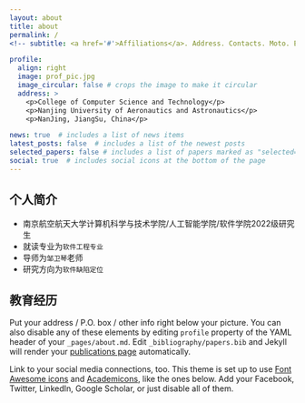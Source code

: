```yaml
---
layout: about
title: about
permalink: /
<!-- subtitle: <a href='#'>Affiliations</a>. Address. Contacts. Moto. Etc. -->

profile:
  align: right
  image: prof_pic.jpg
  image_circular: false # crops the image to make it circular
  address: >
    <p>College of Computer Science and Technology</p>
    <p>Nanjing University of Aeronautics and Astronautics</p>
    <p>NanJing, JiangSu, China</p>

news: true  # includes a list of news items
latest_posts: false  # includes a list of the newest posts
selected_papers: false # includes a list of papers marked as "selected={true}"
social: true  # includes social icons at the bottom of the page
---
```


## 个人简介
* 南京航空航天大学计算机科学与技术学院/人工智能学院/软件学院2022级研究生
* 就读专业为`软件工程专业`
* 导师为`邹卫琴`老师
* 研究方向为`软件缺陷定位`

## 教育经历



Put your address / P.O. box / other info right below your picture. You can also disable any of these elements by editing `profile` property of the YAML header of your `_pages/about.md`. Edit `_bibliography/papers.bib` and Jekyll will render your [publications page](/al-folio/publications/) automatically.

Link to your social media connections, too. This theme is set up to use [Font Awesome icons](http://fortawesome.github.io/Font-Awesome/) and [Academicons](https://jpswalsh.github.io/academicons/), like the ones below. Add your Facebook, Twitter, LinkedIn, Google Scholar, or just disable all of them.
